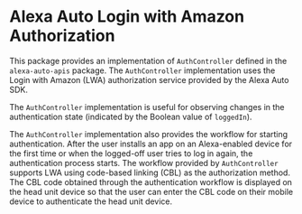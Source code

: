 # Alexa Auto Login with Amazon Authorization
This package provides an implementation of `AuthController` defined in the `alexa-auto-apis` package. The `AuthController` implementation uses the Login with Amazon (LWA) authorization service provided by the Alexa Auto SDK.

The `AuthController` implementation is useful for observing changes in the authentication state (indicated by the Boolean value of `loggedIn`).

The `AuthController` implementation also provides the workflow for starting authentication. After the user installs an app on an Alexa-enabled device for the first time or when the logged-off user tries to log in again, the authentication process starts. The workflow provided by `AuthController` supports LWA using code-based linking (CBL) as the authorization method. The CBL code obtained through the authentication workflow is displayed on the head unit device so that the user can enter the CBL code on their mobile device to authenticate the head unit device.